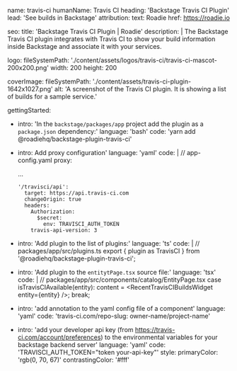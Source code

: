 name: travis-ci
humanName: Travis CI
heading: 'Backstage Travis CI Plugin'
lead: 'See builds in Backstage'
attribution:
text: Roadie
href: https://roadie.io

seo:
title: 'Backstage Travis CI Plugin | Roadie'
description: |
The Backstage Travis CI plugin integrates with Travis CI to show your build
information inside Backstage and associate it with your services.

logo:
fileSystemPath: './content/assets/logos/travis-ci/travis-ci-mascot-200x200.png'
width: 200
height: 200

coverImage:
fileSystemPath: './content/assets/travis-ci-plugin-1642x1027.png'
alt: 'A screenshot of the Travis CI plugin. It is showing a list of builds for a sample service.'

gettingStarted:

- intro: 'In the `backstage/packages/app` project add the plugin as a `package.json` dependency:'
  language: 'bash'
  code: 'yarn add @roadiehq/backstage-plugin-travis-ci'
- intro: Add proxy configuration'
  language: 'yaml'
  code: |
  // app-config.yaml
  proxy:

  ...

      '/travisci/api':
        target: https://api.travis-ci.com
        changeOrigin: true
        headers:
          Authorization:
            $secret:
              env: TRAVISCI_AUTH_TOKEN
          travis-api-version: 3

- intro: 'Add plugin to the list of plugins:'
  language: 'ts'
  code: |
  // packages/app/src/plugins.ts
  export { plugin as TravisCI } from '@roadiehq/backstage-plugin-travis-ci';
- intro: 'Add plugin to the `entitytPage.tsx` source file:'
  language: 'tsx'
  code: |
  // packages/app/src/components/catalog/EntityPage.tsx
  case isTravisCIAvailable(entity):
  content = &lt;RecentTravisCIBuildsWidget entity={entity} /&gt;;
  break;
- intro: 'add annotation to the yaml config file of a component'
  language: 'yaml'
  code: 'travis-ci.com/repo-slug: owner-name/project-name'
- intro: 'add your developer api key (from https://travis-ci.com/account/preferences) to the environmental variables for your backstage backend server'
  language: 'yaml'
  code: 'TRAVISCI_AUTH_TOKEN="token your-api-key"'
  style:
  primaryColor: 'rgb(0, 70, 67)'
  contrastingColor: '#fff'
